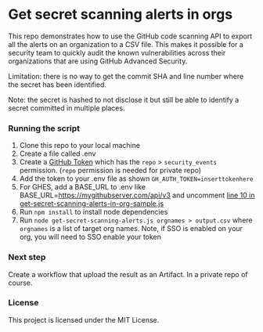 # Get secret scanning alerts in orgs

This repo demonstrates how to use the GitHub code scanning API to export all the alerts on an organization to a CSV file. This makes it possible for a security team to quickly audit the known vulnerabilities across their organizations that are using GitHub Advanced Security.

Limitation: there is no way to get the commit SHA and line number where the secret has been identified.

Note: the secret is hashed to not disclose it but still be able to identify a secret committed in multiple places.

### Running the script

1. Clone this repo to your local machine
2. Create a file called .env
3. Create a [GitHub Token](https://github.com/settings/tokens) which has the `repo` > `security_events` permission. (`repo` permission is needed for private repo)
4. Add the token to your .env file as shown `GH_AUTH_TOKEN=inserttokenhere`
5. For GHES, add a BASE_URL to .env like BASE_URL=https://mygithubserver.com/api/v3 and uncomment [line 10 in get-secret-scanning-alerts-in-org-sample.js](get-secret-scanning-alerts-in-org.js#L10)
6. Run `npm install` to install node dependencies
7. Run `node get-secret-scanning-alerts.js orgnames > output.csv` where `orgnames` is a list of target org names. Note, if SSO is enabled on your org, you will need to SSO enable your token

### Next step

Create a workflow that upload the result as an Artifact. In a private repo of course.

### License

This project is licensed under the MIT License.
